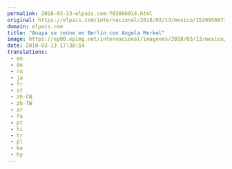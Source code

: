 ```yaml
---
permalink: 2018-03-13-elpais.com-703866914.html
original: https://elpais.com/internacional/2018/03/13/mexico/1520956073_116704.html#?ref=rss&format=simple&link=link
domain: elpais.com
title: "Anaya se reúne en Berlín con Angela Merkel"
image: https://ep00.epimg.net/internacional/imagenes/2018/03/13/mexico/1520956073_116704_1520956208_rrss_normal.jpg
date: 2018-03-13 17:30:14
translations: 
 - en
 - de
 - ru
 - ja
 - fr
 - it
 - zh-CN
 - zh-TW
 - ar
 - fa
 - pt
 - hi
 - tr
 - pl
 - ko
 - hy
---
```


